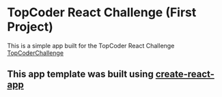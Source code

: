 # TopCoder React Challenge (First Project)
This is a simple app built for the TopCoder React Challenge
[TopCoderChallenge](https://www.topcoder.com/challenges/5f6eec5d-60ad-47fc-bb87-e6ec5be54ba8?tab=details)
## This app template was built using [create-react-app](https://create-react-app.dev/)
